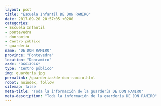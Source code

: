 ```yaml
---
layout: post
title: "Escuela Infantil DE DON RAMIRO"
date: 2017-09-20 20:57:05 +0200
categories:
- Escuela Infantil
- pontevedra
- donramiro
- Centro público
- guarderia
name: "DE DON RAMIRO"
province: "Pontevedra"
location: "Donramiro"
code: "36013916"
type: "Centro público"
img: guarderia.jpg
permalink: /guarderias/de-don-ramiro.html
robot: noindex, follow
sitemap: false
meta-title: "Toda la información de la guardería DE DON RAMIRO"
meta-description: "Toda la información de la guardería DE DON RAMIRO"
---
```

